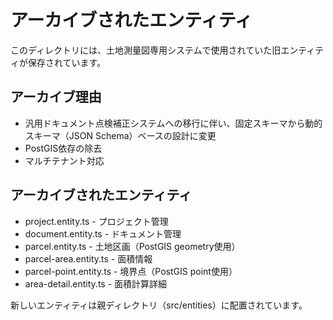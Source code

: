 # アーカイブされたエンティティ

このディレクトリには、土地測量図専用システムで使用されていた旧エンティティが保存されています。

## アーカイブ理由
- 汎用ドキュメント点検補正システムへの移行に伴い、固定スキーマから動的スキーマ（JSON Schema）ベースの設計に変更
- PostGIS依存の除去
- マルチテナント対応

## アーカイブされたエンティティ
- project.entity.ts - プロジェクト管理
- document.entity.ts - ドキュメント管理
- parcel.entity.ts - 土地区画（PostGIS geometry使用）
- parcel-area.entity.ts - 面積情報
- parcel-point.entity.ts - 境界点（PostGIS point使用）
- area-detail.entity.ts - 面積計算詳細

新しいエンティティは親ディレクトリ（src/entities）に配置されています。